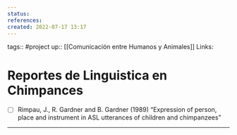 ```yaml
---
status:
references:
created: 2022-07-17 13:17
---
```

tags:: #project 
up:: [[Comunicación entre Humanos y Animales]]
Links: 
# Reportes de Linguistica en Chimpances
- [ ] Rimpau, J., R. Gardner and B. Gardner (1989) “Expression of person, place and instrument in ASL utterances of children and chimpanzees”
___
